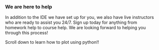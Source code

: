 ### We are here to help

In addition to the IDE we have set up for you, we also have live instructors who are ready to assist you 24/7.  Sign up today for anything from homework help to  course help.  We are looking forward to helping you through this process!

Scroll down to learn how to plot using python!!
